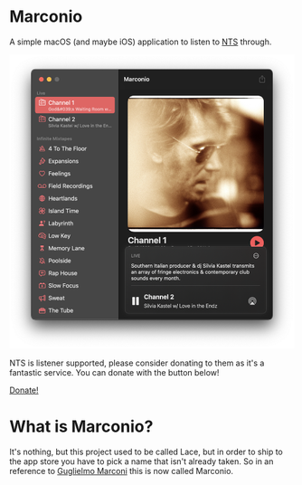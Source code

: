 # Marconio

A simple macOS (and maybe iOS) application to listen to [NTS](https://nts.live) through.

![](docs/images/playing_expanded.png)

NTS is listener supported, please consider donating to them as it's a fantastic service. You can donate with the button below!

[Donate!](https://www.nts.live/supporters)

# What is Marconio?

It's nothing, but this project used to be called Lace, but in order to ship to the app store you have to pick a name that isn't already taken. So in an reference to [Guglielmo Marconi](https://en.wikipedia.org/wiki/Guglielmo_Marconi) this is now called Marconio.
